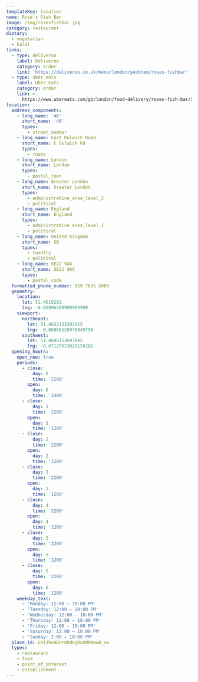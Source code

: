 ```yaml
---
templateKey: location
name: Rose's Fish Bar
image: /img/rosesfishbar.jpg
category: restaurant
dietary:
  - vegetarian
  - halal
links:
  - type: deliveroo
    label: Deliveroo
    category: order
    link: 'https://deliveroo.co.uk/menu/london/peckham/roses-fishbar'
  - type: uber_eats
    label: Uber Eats
    category: order
    link: >-
      https://www.ubereats.com/gb/london/food-delivery/roses-fish-bar/3AF6vsm4TdOAQEc8xF2b0w
location:
  address_components:
    - long_name: '46'
      short_name: '46'
      types:
        - street_number
    - long_name: East Dulwich Road
      short_name: E Dulwich Rd
      types:
        - route
    - long_name: London
      short_name: London
      types:
        - postal_town
    - long_name: Greater London
      short_name: Greater London
      types:
        - administrative_area_level_2
        - political
    - long_name: England
      short_name: England
      types:
        - administrative_area_level_1
        - political
    - long_name: United Kingdom
      short_name: GB
      types:
        - country
        - political
    - long_name: SE22 9AX
      short_name: SE22 9AX
      types:
        - postal_code
  formatted_phone_number: 020 7635 5003
  geometry:
    location:
      lat: 51.4619292
      lng: -0.06996589999999998
    viewport:
      northeast:
        lat: 51.4632133302915
        lng: -0.06856126970849796
      southwest:
        lat: 51.4605153697085
        lng: -0.07125923029150202
  opening_hours:
    open_now: true
    periods:
      - close:
          day: 0
          time: '2200'
        open:
          day: 0
          time: '1400'
      - close:
          day: 1
          time: '2200'
        open:
          day: 1
          time: '1200'
      - close:
          day: 2
          time: '2200'
        open:
          day: 2
          time: '1200'
      - close:
          day: 3
          time: '2200'
        open:
          day: 3
          time: '1200'
      - close:
          day: 4
          time: '2200'
        open:
          day: 4
          time: '1200'
      - close:
          day: 5
          time: '2200'
        open:
          day: 5
          time: '1200'
      - close:
          day: 6
          time: '2200'
        open:
          day: 6
          time: '1200'
    weekday_text:
      - 'Monday: 12:00 – 10:00 PM'
      - 'Tuesday: 12:00 – 10:00 PM'
      - 'Wednesday: 12:00 – 10:00 PM'
      - 'Thursday: 12:00 – 10:00 PM'
      - 'Friday: 12:00 – 10:00 PM'
      - 'Saturday: 12:00 – 10:00 PM'
      - 'Sunday: 2:00 – 10:00 PM'
  place_id: ChIJheADUr0DdkgRoXM8WwwD_vw
  types:
    - restaurant
    - food
    - point_of_interest
    - establishment
---
```

